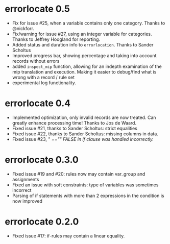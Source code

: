 # errorlocate 0.5

* Fix for issue #25, when a variable contains only one category. Thanks to @nickforr.
* Fix/warning for issue #27, using an integer variable for categories. Thanks to Jeffrey Hoogland for reporting.
* Added status and duration info to `errorlocation`. Thanks to Sander Scholtus
* Improved progress bar, showing percentage and taking into account records without errors
* added `inspect_mip` function, allowing for an indepth examination of the mip translation
and execution. Making it easier to debug/find what is wrong with a record / rule set
* experimental log functionality.

# errorlocate 0.4

* Implemented optimization, only invalid records are now treated. Can greatly
enhance processing time! Thanks to Jos de Waard.
* Fixed issue #21, thanks to Sander Scholtus: strict equalities
* Fixed issue #22, thanks to Sander Scholtus: missing columns in data.
* Fixed issue #23, "<var> =="" FALSE in if clause was handled incorrectly.

# errorlocate 0.3.0

* Fixed issue #19 and #20: rules now may contain var_group and assignments
* Fixed an issue with soft constraints: type of variables was sometimes incorrect
* Parsing of if statements with more than 2 expressions in the condition is now improved

# errorlocate 0.2.0

* Fixed issue #17: if-rules may contain a linear equality.

